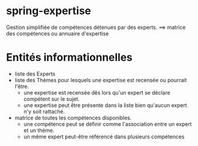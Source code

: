 # spring-expertise
Gestion simplifiée de compétences détenues par des experts.
==> matrice des compétences ou annuaire d'expertise

# Entités informationnelles
- liste des Experts 
- liste des Thèmes pour lesquels une expertise est recensée ou pourrait l'être.
  * une expertise est recensée dès lors qu'un expert se déclare compétent sur le sujet.
  * une expertise peut être présente dans la liste bien qu'aucun expert n'y soit rattaché.
- matrice de toutes les compétences disponibles.
  * une compétence peut se définir comme l'association entre un expert et un thème.
  * un même expert peut-être référencé dans plusieurs compétences
